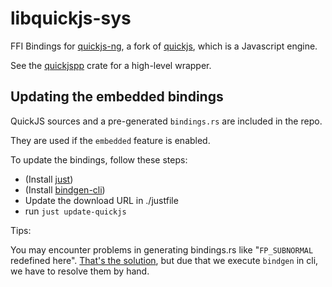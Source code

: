 # libquickjs-sys

FFI Bindings for [quickjs-ng](https://github.com/quickjs-ng/quickjs), a fork of [quickjs](https://bellard.org/quickjs/), which is a Javascript engine.

See the [quickjspp](https://crates.io/crates/quickjs-rusty) crate for a high-level
wrapper.

## Updating the embedded bindings

QuickJS sources and a pre-generated `bindings.rs` are included in the repo.

They are used if the `embedded` feature is enabled.

To update the bindings, follow these steps:

* (Install [just](https://github.com/casey/just))
* (Install [bindgen-cli](https://rust-lang.github.io/rust-bindgen/command-line-usage.html))
* Update the download URL in ./justfile
* run `just update-quickjs`

Tips:

You may encounter problems in generating bindings.rs like "`FP_SUBNORMAL` redefined here".
[That's the solution](https://github.com/rust-lang/rust-bindgen/issues/687#issuecomment-450750547),
but due that we execute `bindgen` in cli, we have to resolve them by hand.
